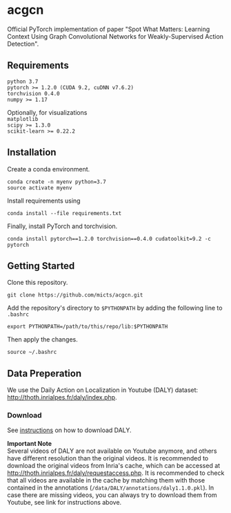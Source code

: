# acgcn

Official PyTorch implementation of paper "Spot What Matters: Learning Context Using Graph Convolutional Networks for Weakly-Supervised Action Detection".

## Requirements    
`python 3.7`  
`pytorch >= 1.2.0 (CUDA 9.2, cuDNN v7.6.2)`  
`torchvision 0.4.0`    
`numpy >= 1.17`

Optionally, for visualizations    
`matplotlib`    
`scipy >= 1.3.0`       
`scikit-learn >= 0.22.2`     

## Installation

Create a conda environment.

```
conda create -n myenv python=3.7
source activate myenv
```

Install requirements using

```
conda install --file requirements.txt
```

Finally, install PyTorch and torchvision.

```
conda install pytorch==1.2.0 torchvision==0.4.0 cudatoolkit=9.2 -c pytorch
```



## Getting Started

Clone this repository.

``` 
git clone https://github.com/micts/acgcn.git
```

Add the repository's directory to `$PYTHONPATH` by adding the following line to `.bashrc`

```
export PYTHONPATH=/path/to/this/repo/lib:$PYTHONPATH
```

Then apply the changes.

```
source ~/.bashrc
```

## Data Preperation

We use the Daily Action on Localization in Youtube (DALY) dataset: http://thoth.inrialpes.fr/daly/index.php.

### Download

See [instructions](http://thoth.inrialpes.fr/daly/getdaly.php) on how to download DALY.

**Important Note**    
Several videos of DALY are not available on Youtube anymore, and others have different resolution than the original videos. It is recommended to download the original videos from Inria's cache, which can be accessed at http://thoth.inrialpes.fr/daly/requestaccess.php. It is recommended to check that all videos are available in the cache by matching them with those contained in the annotations (`/data/DALY/annotations/daly1.1.0.pkl`). In case there are missing videos, you can always try to download them from Youtube, see link for instructions above.





